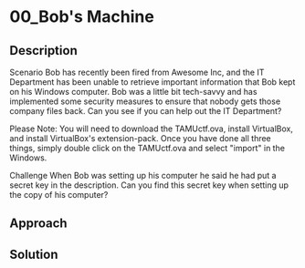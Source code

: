 # 00_Bob's Machine

## Description

Scenario
Bob has recently been fired from Awesome Inc, and the IT Department has been unable to retrieve important information that Bob kept on his Windows computer. Bob was a little bit tech-savvy and has implemented some security measures to ensure that nobody gets those company files back. Can you see if you can help out the IT Department?

Please Note: You will need to download the TAMUctf.ova, install VirtualBox, and install VirtualBox's extension-pack. Once you have done all three things, simply double click on the TAMUctf.ova and select "import" in the Windows.

Challenge
When Bob was setting up his computer he said he had put a secret key in the description. Can you find this secret key when setting up the copy of his computer?

## Approach


## Solution